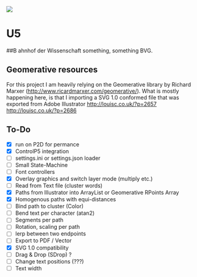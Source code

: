 [![](https://img.shields.io/badge/using-Processing-brightgreen.svg?style=flat-square&color=000000)](http://processing.org/)

# U5
##B ahnhof der Wissenschaft
something, something BVG.

## Geomerative resources
For this project I am heavily relying on the Geomerative library by Richard Marxer (http://www.ricardmarxer.com/geomerative/).
What is mostly happening here, is that I importing a SVG 1.0 conformed file that was exported from Adobe Illustrator
http://louisc.co.uk/?p=2657
http://louisc.co.uk/?p=2686

## To-Do
- [x] run on P2D for permance
- [x] ControlP5 integration
- [ ] settings.ini or settings.json loader
- [ ] Small State-Machine
- [ ] Font controllers
- [x] Overlay graphics and switch layer mode (multiply etc.)
- [ ] Read from Text file (cluster words)
- [x] Paths from Illustrator into ArrayList or Geomerative RPoints Array
- [x] Homogenous paths with equi-distances
- [ ] Bind path to cluster (Color)
- [ ] Bend text per character (atan2)
- [ ] Segments per path
- [ ] Rotation, scaling per path
- [ ] lerp between two endpoints
- [ ] Export to PDF / Vector
- [x] SVG 1.0 compatibility
- [ ] Drag & Drop (SDrop) ?
- [ ] Change text positions (???)
- [ ] Text width